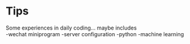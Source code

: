# Tips
Some experiences in daily coding...
maybe includes  
-wechat miniprogram
-server configuration
-python
-machine learning
